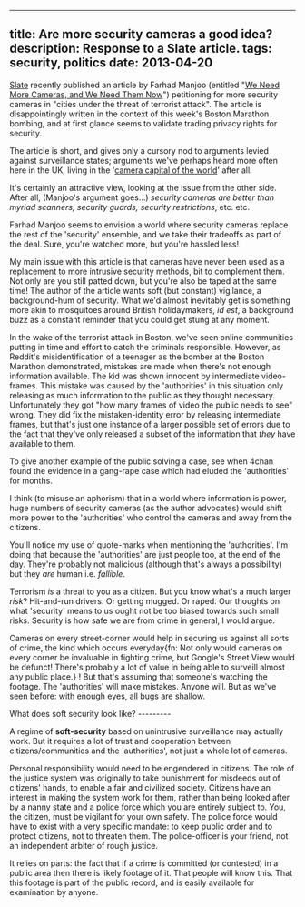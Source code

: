 -----
title: Are more security cameras a good idea?
description: Response to a Slate article.
tags: security, politics
date: 2013-04-20
-----

[Slate][] recently published an article by Farhad Manjoo (entitled "[We
Need More Cameras, and We Need Them Now][manjoo]") petitioning for more
security cameras in "cities under the threat of terrorist attack". The
article is disappointingly written in the context of this week's Boston
Marathon bombing, and at first glance seems to validate trading
privacy rights for security.

The article is short, and gives only a cursory nod to arguments levied
against surveillance states; arguments we've perhaps heard more often
here in the UK, living in the '[camera capital of the world][westminster
cameras]' after all.

It's certainly an attractive view, looking at the issue from the other
side. After all, (Manjoo's argument goes...) *security cameras are
better than myriad scanners, security guards, security
restrictions*, etc. etc.

Farhad Manjoo seems to envision a world where security cameras replace
the rest of the 'security' ensemble, and we take their tradeoffs as part
of the deal. Sure, you're watched more, but you're hassled less!

My main issue with this article is that cameras have never been used as a
replacement to more intrusive security methods, bit to complement them.
Not only are you still patted down, but you're also be taped at the same
time! The author of the article wants soft (but constant) vigilance, a
background-hum of security. What we'd almost inevitably get is something
more akin to mosquitoes around British holidaymakers, *id est*, a
background buzz as a constant reminder that you could get stung at any
moment.

In the wake of the terrorist attack in Boston, we've seen online
communities putting in time and effort to catch the criminals
responsible. However, as Reddit's misidentification of a teenager as the
bomber at the Boston Marathon demonstrated, mistakes are made when
there's not enough information available. The kid was shown innocent by
intermediate video-frames. This mistake was caused by
the 'authorities' in this situation only releasing as much information to
the public as they thought necessary. Unfortunately they got "how many
frames of video the public needs to see" wrong. They did fix the
mistaken-identity error by releasing intermediate frames, but that's just
one instance of a larger possible set of errors due to the fact that
they've only released a subset of the information that *they* have
available to them.

To give another example of the public solving a case, see when 4chan
found the evidence in a gang-rape case which had eluded the 'authorities'
for months.

I think (to misuse an aphorism) that in a world where information is
power, huge numbers of security cameras (as the author advocates)
would shift more power to the 'authorities' who control the cameras and
away from the citizens.

You'll notice my use of quote-marks when  mentioning the 'authorities'.
I'm doing that because the 'authorities' are just people too, at the end
of the day. They're probably not malicious (although that's always a
possibility) but they *are* human i.e. *fallible*.

Terrorism *is* a threat to you as a citizen. But you know what's a much
larger *risk*? Hit-and-run drivers. Or getting mugged. Or raped. Our
thoughts on what 'security' means to us ought not be too biased towards
such small risks. Security is how safe we are from crime in general, I
would argue.

Cameras on every street-corner would help in securing us against all
sorts of crime, the kind which occurs everyday{fn: Not only would cameras
on every corner be invaluable in fighting crime, but Google's Street View
would be defunct! There's probably a lot of value in being able to
surveill almost any public place.} ! But that's assuming that someone's
watching the footage. The 'authorities' will make mistakes. Anyone will.
But as we've seen before: with enough eyes, all bugs are shallow.

What does soft security look like? ---------

A regime of **soft-security** based on unintrusive surveillance may
actually work. But it requires a lot of trust and cooperation between
citizens/communities and the 'authorities', not just a whole lot of
cameras.

Personal responsibility would need to be engendered in citizens. The role
of the justice system was originally to take punishment for misdeeds out
of citizens' hands, to enable a fair and civilized society. Citizens have
an interest in making the system work for them, rather than being looked
after by a nanny state and a police force which you are entirely subject
to. You, the citizen, must be vigilant for your own safety. The police
force would have to exist with a very specific mandate: to keep public
order and to protect citizens, not to threaten them. The police-officer
is your friend, not an independent arbiter of rough justice.

It relies on parts: the fact that if a crime is committed (or contested)
in a public area then there is likely footage of it. That people will
know this. That this footage is part of the public record, and is easily
available for examination by anyone.


<!-- links -->

[Slate]: http://www.slate.com/articles/technology/technology/2013/04/findbostonbombers_reddit_vs_the_media_in_search_for_boston_bombing_suspects.html
[manjoo]: http://www.slate.com/articles/technology/technology/2013/04/boston_bomber_photos_the_marathon_bombing_shows_that_we_need_more_security.html
[westminster cameras]: http://www.guardian.co.uk/uk/2009/mar/02/westminster-cctv-system-privacy
